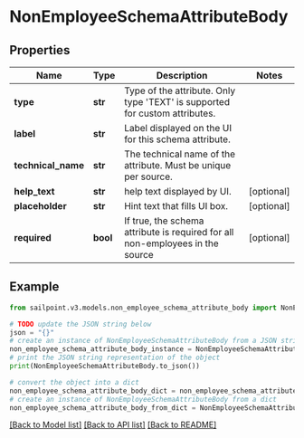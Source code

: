 # NonEmployeeSchemaAttributeBody


## Properties

Name | Type | Description | Notes
------------ | ------------- | ------------- | -------------
**type** | **str** | Type of the attribute. Only type &#39;TEXT&#39; is supported for custom attributes. | 
**label** | **str** | Label displayed on the UI for this schema attribute. | 
**technical_name** | **str** | The technical name of the attribute. Must be unique per source. | 
**help_text** | **str** | help text displayed by UI. | [optional] 
**placeholder** | **str** | Hint text that fills UI box. | [optional] 
**required** | **bool** | If true, the schema attribute is required for all non-employees in the source | [optional] 

## Example

```python
from sailpoint.v3.models.non_employee_schema_attribute_body import NonEmployeeSchemaAttributeBody

# TODO update the JSON string below
json = "{}"
# create an instance of NonEmployeeSchemaAttributeBody from a JSON string
non_employee_schema_attribute_body_instance = NonEmployeeSchemaAttributeBody.from_json(json)
# print the JSON string representation of the object
print(NonEmployeeSchemaAttributeBody.to_json())

# convert the object into a dict
non_employee_schema_attribute_body_dict = non_employee_schema_attribute_body_instance.to_dict()
# create an instance of NonEmployeeSchemaAttributeBody from a dict
non_employee_schema_attribute_body_from_dict = NonEmployeeSchemaAttributeBody.from_dict(non_employee_schema_attribute_body_dict)
```
[[Back to Model list]](../README.md#documentation-for-models) [[Back to API list]](../README.md#documentation-for-api-endpoints) [[Back to README]](../README.md)


